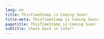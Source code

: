 ```yaml
---
lang: en
title: ThisTimeStamp is Coming Soon!
title-meta: ThisTimeStamp is Coming Soon!
pagetitle: ThisTimeStamp is Coming Soon!
subtitle: Check back in later!
---
```


